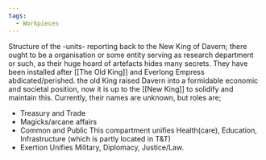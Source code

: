 ```yaml
---
tags:
  - Workpieces
---
```

Structure of the -units- reporting back to the New King of Davern;
there ought to be a organisation or some entity serving as research department or such, as their huge hoard of artefacts hides many secrets. 
They have been installed after [[The Old King]] and Everlong Empress abdicated/perished. 
the old King raised Davern into a formidable economic and societal position, now it is up to the [[New King]] to solidify and maintain this. 
Currently, their names are unknown, but roles are;
- Treasury and Trade
- Magicks/arcane affairs
- Common and Public 
	This compartment unifies Health(care), Education, Infrastructure (which is partly located in T&T)
 - Exertion
	 Unifies Military, Diplomacy, Justice/Law.